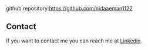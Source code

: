 github repository:https://github.com/nidaaeman1122



## Contact

If you want to contact me you can reach me at [Linkedin](https://www.linkedin.com/in/nida-eman-657812254?utm_source=share&utm_campaign=share_via&utm_content=profile&utm_medium=android_app).

